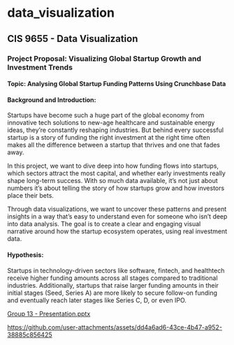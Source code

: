 # data_visualization
## CIS 9655 - Data Visualization

### Project Proposal: Visualizing Global Startup Growth and Investment Trends

#### Topic: Analysing Global Startup Funding Patterns Using Crunchbase Data

#### Background and Introduction: 
Startups have become such a huge part of the global economy from innovative tech solutions to new-age healthcare and sustainable energy ideas, they’re constantly reshaping industries. But behind every successful startup is a story of funding the right investment at the right time often makes all the difference between a startup that thrives and one that fades away.

In this project, we want to dive deep into how funding flows into startups, which sectors attract the most capital, and whether early investments really shape long-term success. With so much data available, it’s not just about numbers it’s about telling the story of how startups grow and how investors place their bets.

Through data visualizations, we want to uncover these patterns and present insights in a way that’s easy to understand even for someone who isn’t deep into data analysis. The goal is to create a clear and engaging visual narrative around how the startup ecosystem operates, using real investment data.

#### Hypothesis:
Startups in technology-driven sectors like software, fintech, and healthtech receive higher funding amounts across all stages compared to traditional industries. Additionally, startups that raise larger funding amounts in their initial stages (Seed, Series A) are more likely to secure follow-on funding and eventually reach later stages like Series C, D, or even IPO.

[Group 13 - Presentation.pptx](https://github.com/user-attachments/files/19617774/Group.13.-.Presentation.pptx)

https://github.com/user-attachments/assets/dd4a6ad6-43ce-4b47-a952-38885c856425

